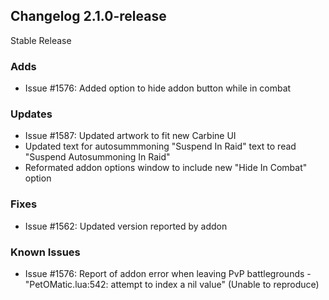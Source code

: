## Changelog 2.1.0-release

Stable Release

### Adds
* Issue #1576: Added option to hide addon button while in combat

### Updates
* Issue #1587: Updated artwork to fit new Carbine UI
* Updated text for autosummmoning "Suspend In Raid" text to read "Suspend Autosummoning In Raid"
* Reformated addon options window to include new "Hide In Combat" option

### Fixes
* Issue #1562: Updated version reported by addon

### Known Issues
* Issue #1576: Report of addon error when leaving PvP battlegrounds - "PetOMatic.lua:542: attempt to index a nil value" (Unable to reproduce)
